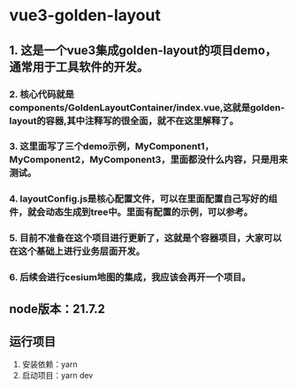 # vue3-golden-layout
## 1. 这是一个vue3集成golden-layout的项目demo，通常用于工具软件的开发。
### 2. 核心代码就是components/GoldenLayoutContainer/index.vue,这就是golden-layout的容器,其中注释写的很全面，就不在这里解释了。
### 3. 这里面写了三个demo示例，MyComponent1，MyComponent2，MyComponent3，里面都没什么内容，只是用来测试。
### 4. layoutConfig.js是核心配置文件，可以在里面配置自己写好的组件，就会动态生成到tree中。里面有配置的示例，可以参考。
### 5. 目前不准备在这个项目进行更新了，这就是个容器项目，大家可以在这个基础上进行业务层面开发。
### 6. 后续会进行cesium地图的集成，我应该会再开一个项目。

## node版本：21.7.2

## 运行项目
1. 安装依赖：yarn
2. 启动项目：yarn dev